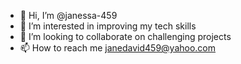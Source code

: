 - 👋 Hi, I’m @janessa-459
- 👀 I’m interested in improving my tech skills
- 💞️ I’m looking to collaborate on challenging projects
- 📫 How to reach me janedavid459@yahoo.com

<!---
janessa-459/janessa-459 is a ✨ special ✨ repository because its `README.md` (this file) appears on your GitHub profile.
You can click the Preview link to take a look at your changes.
--->
